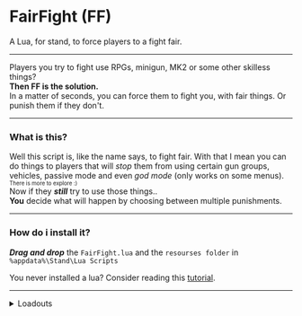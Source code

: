 # FairFight (FF)
A Lua, for stand, to force players to a fight fair.

<hr>  </hr>

Players you try to fight use RPGs, minigun, MK2 or some other skilless things?
<br>
**Then FF is the solution.**
</br>
In a matter of seconds, you can force them to fight you, with fair things. Or punish them if they don't.

<hr>  </hr>

### What is this?

Well this script is, like the name says, to fight fair. With that I mean you can do things to players that will _stop_ them from using certain gun groups, vehicles, passive mode and even _god mode_ (only works on some menus). <sub> <sup> There is more to explore :)</sup> </sub>
<br>
Now if they ***_still_*** try to use those things..
<br>
**You** decide what will happen by choosing between multiple punishments. 
</br>

<hr>  </hr>

### How do i install it?


**_Drag and drop_** the `FairFight.lua` and the `resourses folder` in `%appdata%\Stand\Lua Scripts` 
<br>

You never installed a lua? Consider reading this [tutorial](https://support-docs.stand.gg/installing-luas/#--manual-installation).

<hr>  </hr>

<details><summary>Loadouts</summary>
<p>

#### Loadout 1

- Heavy Sniper MK2 
- Service Carbine
- Combat MG MK2
- RPG
- Minigun
- Homing Launcher
- Sticky Bomb

<hr>  </hr>

#### Loadout 2

- Heavy Sniper MK2 
- Special Carbine MK2 (Incendiary Rounds)
- Combat MG MK2 (Full Metal Jacket Rounds)
- Pump Shotgun MK2 (Explosive Slugs)
- Up-n-Atomizer
- RPG
- Minigun
- Homing Launcher
- Grenade Launcher
- Sticky Bomb

<hr>  </hr>

#### Loadout 3

- Heavy Sniper MK2
- Marksman Rifle MK2
- Service Carbine
- Combat MG MK2
- Pump Shotgun MK2 (Explosive Slugs)
- Up-n-Atomizer
- AP Pistol
- RPG
- Minigun
- Homing Launcher
- Grenade Launcher
- Sticky Bomb

<hr>  </hr>

#### Loadout 4

- Heavy Sniper MK2
- Marksman Rifle MK2
- Service Carbine
- Pump Shotgun MK2 (Explosive Slugs)
- Up-n-Atomizer
- AP Pistol
- Railgun
- Minigun
- Homing Launcher
- Grenade Launcher
- Sticky Bomb

</p>
</details>

